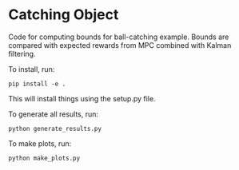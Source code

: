 # Catching Object

Code for computing bounds for ball-catching example. Bounds are compared with expected rewards from MPC combined with Kalman filtering.

To install, run:
```
pip install -e .
```
This will install things using the setup.py file.

To generate all results, run:
```
python generate_results.py
```

To make plots, run:
```
python make_plots.py
```
